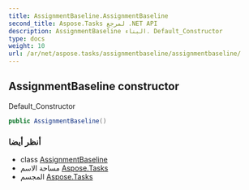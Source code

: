 ```yaml
---
title: AssignmentBaseline.AssignmentBaseline
second_title: Aspose.Tasks لمرجع .NET API
description: AssignmentBaseline البناء. Default_Constructor
type: docs
weight: 10
url: /ar/net/aspose.tasks/assignmentbaseline/assignmentbaseline/
---
```

## AssignmentBaseline constructor

Default_Constructor

```csharp
public AssignmentBaseline()
```

### أنظر أيضا

* class [AssignmentBaseline](../)
* مساحة الاسم [Aspose.Tasks](../../assignmentbaseline/)
* المجسم [Aspose.Tasks](../../../)


